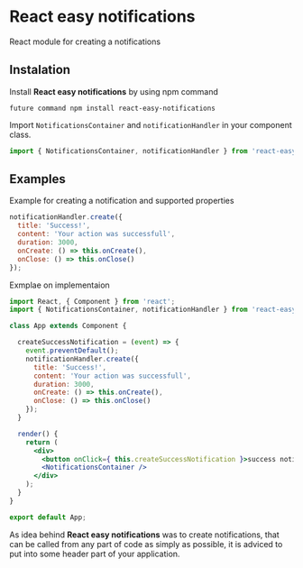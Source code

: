 # React easy notifications
React module for creating a notifications
## Instalation
Install **React easy notifications** by using npm command
```
future command npm install react-easy-notifications
```

Import `NotificationsContainer` and `notificationHandler` in your component class.
```jsx
import { NotificationsContainer, notificationHandler } from 'react-easy-notifications';
```

## Examples

Example for creating a notification and supported properties
```jsx
notificationHandler.create({
  title: 'Success!',
  content: 'Your action was successfull',
  duration: 3000,
  onCreate: () => this.onCreate(),
  onClose: () => this.onClose()
});
```
Exmplae on implementaion
```jsx
import React, { Component } from 'react';
import { NotificationsContainer, notificationHandler } from 'react-easy-notifications';

class App extends Component {

  createSuccessNotification = (event) => {
    event.preventDefault();
    notificationHandler.create({
      title: 'Success!',
      content: 'Your action was successfull',
      duration: 3000,
      onCreate: () => this.onCreate(),
      onClose: () => this.onClose()
    });
  }

  render() {
    return (
      <div>
        <button onClick={ this.createSuccessNotification }>success notification</button>
        <NotificationsContainer />
      </div>
    );
  }
}

export default App;
```

As idea behind **React easy notifications** was to create notifications, that can be called from any part of code as simply as possible, it is adviced to put <NotificationsContainer /> into some header part of your application.